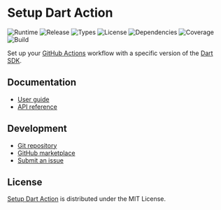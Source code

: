 # Setup Dart Action
![Runtime](https://badgen.net/badge/node/%3E%3D12.18.0/green) ![Release](https://badgen.net/badge/action/v2.2.0/blue) ![Types](https://badgen.net/badge/types/included) ![License](https://badgen.net/badge/license/MIT/blue) ![Dependencies](https://badgen.net/david/dep/cedx/setup-dart) ![Coverage](https://badgen.net/coveralls/c/github/cedx/setup-dart) ![Build](https://badgen.net/github/checks/cedx/setup-dart/main)

Set up your [GitHub Actions](https://github.com/features/actions) workflow with a specific version of the [Dart SDK](https://dart.dev/tools/sdk).

## Documentation
- [User guide](https://docs.belin.io/setup-dart)
- [API reference](https://api.belin.io/setup-dart)

## Development
- [Git repository](https://git.belin.io/cedx/setup-dart)
- [GitHub marketplace](https://github.com/marketplace/actions/setup-dart-action)
- [Submit an issue](https://git.belin.io/cedx/setup-dart/issues)

## License
[Setup Dart Action](https://docs.belin.io/setup-dart) is distributed under the MIT License.
